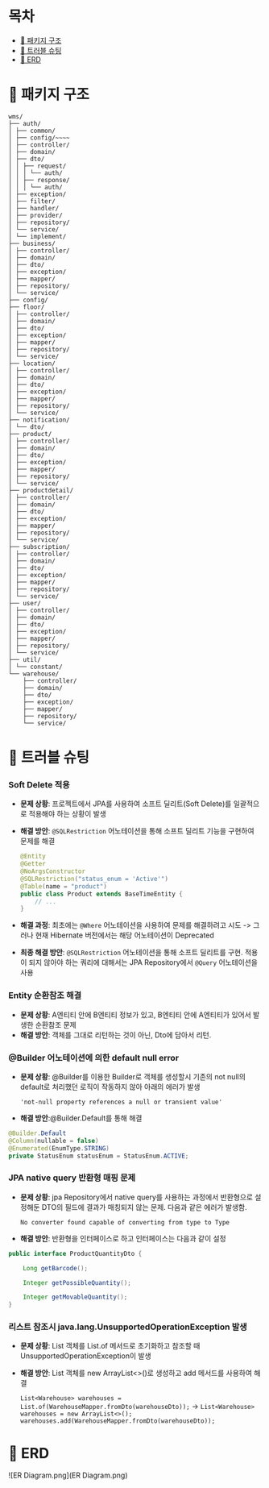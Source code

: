
# 목차

- [📂 패키지 구조](#-패키지-구조)
- [🐞 트러블 슈팅](#-트러블-슈팅)
- [📓 ERD](#-ERD)
# 📂 패키지 구조
```
wms/
├── auth/
│ ├── common/
│ ├── config/~~~~
│ ├── controller/
│ ├── domain/
│ ├── dto/
│ │ ├── request/
│ │ │ └── auth/
│ │ ├── response/
│ │ │ └── auth/
│ ├── exception/
│ ├── filter/
│ ├── handler/
│ ├── provider/
│ ├── repository/
│ └── service/
│ └── implement/
├── business/
│ ├── controller/
│ ├── domain/
│ ├── dto/
│ ├── exception/
│ ├── mapper/
│ ├── repository/
│ └── service/
├── config/
├── floor/
│ ├── controller/
│ ├── domain/
│ ├── dto/
│ ├── exception/
│ ├── mapper/
│ ├── repository/
│ └── service/
├── location/
│ ├── controller/
│ ├── domain/
│ ├── dto/
│ ├── exception/
│ ├── mapper/
│ ├── repository/
│ └── service/
├── notification/
│ └── dto/
├── product/
│ ├── controller/
│ ├── domain/
│ ├── dto/
│ ├── exception/
│ ├── mapper/
│ ├── repository/
│ └── service/
├── productdetail/
│ ├── controller/
│ ├── domain/
│ ├── dto/
│ ├── exception/
│ ├── mapper/
│ ├── repository/
│ └── service/
├── subscription/
│ ├── controller/
│ ├── domain/
│ ├── dto/
│ ├── exception/
│ ├── mapper/
│ ├── repository/
│ └── service/
├── user/
│ ├── controller/
│ ├── domain/
│ ├── dto/
│ ├── exception/
│ ├── mapper/
│ ├── repository/
│ └── service/
├── util/
│ └── constant/
└── warehouse/
	├── controller/
	├── domain/
	├── dto/
	├── exception/
	├── mapper/
	├── repository/
	└── service/
```
# 🐞 트러블 슈팅

### Soft Delete 적용
- **문제 상황**: 프로젝트에서 JPA를 사용하여 소프트 딜리트(Soft Delete)를 일괄적으로 적용해야 하는 상황이 발생
- **해결 방안**: `@SQLRestriction` 어노테이션을 통해 소프트 딜리트 기능을 구현하여 문제를 해결

    ```java
    @Entity
    @Getter
    @NoArgsConstructor
    @SQLRestriction("status_enum = 'Active'")
    @Table(name = "product")
    public class Product extends BaseTimeEntity {
        // ...
    }
    ```
- **해결 과정**: 최초에는 `@Where` 어노테이션을 사용하여 문제를 해결하려고 시도 -> 
     그러나 현재 Hibernate 버전에서는 해당 어노테이션이 Deprecated
- **최종 해결 방안**: `@SQLRestriction` 어노테이션을 통해 소프트 딜리트를 구현.
    적용이 되지 않아야 하는 쿼리에 대해서는 JPA Repository에서 `@Query` 어노테이션을 사용

### Entity 순환참조 해결
- **문제 상황**: A엔티티 안에 B엔티티 정보가 있고, B엔티티 안에 A엔티티가 있어서 발생한 순환참조 문제
- **해결 방안**: 객체를 그대로 리턴하는 것이 아닌, Dto에 담아서 리턴.

### @Builder 어노테이션에 의한 default null error
- **문제 상황**: @Builder를 이용한 Builder로 객체를 생성할시 기존의 not null의 default로 처리했던 로직이 작동하지 않아 아래의 에러가 발생

  `'not-null property references a null or transient value'`

 
- **해결 방안**:@Builder.Default를 통해 해결

```java
@Builder.Default
@Column(nullable = false)
@Enumerated(EnumType.STRING)
private StatusEnum statusEnum = StatusEnum.ACTIVE;
```

### JPA native query 반환형 매핑 문제
- **문제 상황**: jpa Repository에서 native query를 사용하는 과정에서 반환형으로 설정해둔 DTO의 필드에 결과가 매칭되지 않는 문제. 다음과 같은 에러가 발생함.

  `No converter found capable of converting from type to Type`
- **해결 방안**: 반환형을 인터페이스로 하고 인터페이스는 다음과 같이 설정
```java
public interface ProductQuantityDto {

    Long getBarcode();

    Integer getPossibleQuantity();

    Integer getMovableQuantity();
}
```
### 리스트 참조시 java.lang.UnsupportedOperationException 발생
- **문제 상황**:  List 객체를 List.of 메서드로 초기화하고 참조할 때 UnsupportedOperationException이 발생


- **해결 방안**:  List 객체를 new ArrayList<>()로 생성하고 add 메서드를 사용하여 해결

  `List<Warehouse> warehouses = List.of(WarehouseMapper.fromDto(warehouseDto));`
  -> `List<Warehouse> warehouses = new ArrayList<>();
  warehouses.add(WarehouseMapper.fromDto(warehouseDto));`
# 📓 ERD
![ER Diagram.png](ER Diagram.png)